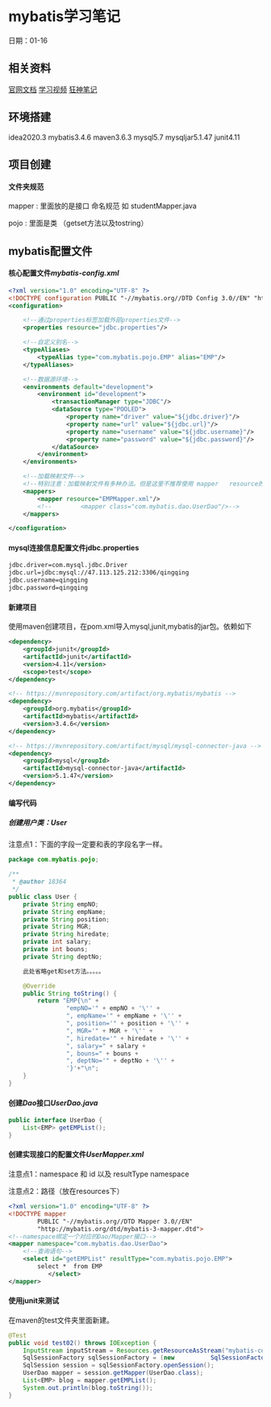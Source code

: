 # mybatis学习笔记

日期：01-16

## 相关资料

[官网文档](https://mybatis.org/mybatis-3/zh/getting-started.html)		[学习视频](http://www.bilibili.com/video/BV1NE411Q7Nx?p=1&share_medium=android&share_source=copy_link&bbid=XZ62ADC6CF1D4A2DC2ACC7D3209A2FB5B74FE&ts=1610768899453)		[狂神笔记](https://www.kuangstudy.com/bbs/1337710857777336322)



## 环境搭建

idea2020.3		mybatis3.4.6		maven3.6.3		mysql5.7	mysqljar5.1.47	junit4.11



## 项目创建

#### 文件夹规范

mapper : 里面放的是接口		命名规范  如 studentMapper.java

pojo : 里面是类 （getset方法以及tostring）



## mybatis配置文件



#### 核心配置文件*mybatis-config.xml*

```xml
<?xml version="1.0" encoding="UTF-8" ?>
<!DOCTYPE configuration PUBLIC "-//mybatis.org//DTD Config 3.0//EN" "http://mybatis.org/dtd/mybatis-3-config.dtd">
<configuration>

    <!--通过properties标签加载外部properties文件-->
    <properties resource="jdbc.properties"/>

    <!--自定义别名-->
    <typeAliases>
        <typeAlias type="com.mybatis.pojo.EMP" alias="EMP"/>
    </typeAliases>

    <!--数据源环境-->
    <environments default="development">
        <environment id="development">
            <transactionManager type="JDBC"/>
            <dataSource type="POOLED">
                <property name="driver" value="${jdbc.driver}"/>
                <property name="url" value="${jdbc.url}"/>
                <property name="username" value="${jdbc.username}"/>
                <property name="password" value="${jdbc.password}"/>
            </dataSource>
        </environment>
    </environments>

    <!--加载映射文件-->
    <!--特别注意：加载映射文件有多种办法。但是这里不推荐使用 mapper	resource的办法来加载这个。-->
    <mappers>
        <mapper resource="EMPMapper.xml"/>
        <!--        <mapper class="com.mybatis.dao.UserDao"/>-->
    </mappers>

</configuration>
```

#### mysql连接信息配置文件jdbc.properties

```xml
jdbc.driver=com.mysql.jdbc.Driver
jdbc.url=jdbc:mysql://47.113.125.212:3306/qingqing
jdbc.username=qingqing
jdbc.password=qingqing
```

#### 新建项目

使用maven创建项目，在pom.xml导入mysql,junit,mybatis的jar包。依赖如下

```xml
<dependency>
    <groupId>junit</groupId>
    <artifactId>junit</artifactId>
    <version>4.11</version>
    <scope>test</scope>
</dependency>

<!-- https://mvnrepository.com/artifact/org.mybatis/mybatis -->
<dependency>
    <groupId>org.mybatis</groupId>
    <artifactId>mybatis</artifactId>
    <version>3.4.6</version>
</dependency>

<!-- https://mvnrepository.com/artifact/mysql/mysql-connector-java -->
<dependency>
    <groupId>mysql</groupId>
    <artifactId>mysql-connector-java</artifactId>
    <version>5.1.47</version>
</dependency>
```

#### 编写代码

##### 创建用户类：User

注意点1：下面的字段一定要和表的字段名字一样。

```java
package com.mybatis.pojo;

/**
 * @author 18364
 */
public class User {
    private String empNO;
    private String empName;
    private String position;
    private String MGR;
    private String hiredate;
    private int salary;
    private int bouns;
    private String deptNo;

    此处省略get和set方法。。。。。

    @Override
    public String toString() {
        return "EMP{\n" +
                "empNO='" + empNO + '\'' +
                ", empName='" + empName + '\'' +
                ", position='" + position + '\'' +
                ", MGR='" + MGR + '\'' +
                ", hiredate='" + hiredate + '\'' +
                ", salary=" + salary +
                ", bouns=" + bouns +
                ", deptNo='" + deptNo + '\'' +
                '}'+"\n";
    }
}
```

#### 创建*Dao*接口*UserDao.java*

```java
public interface UserDao {
    List<EMP> getEMPList();
}
```

#### 创建实现接口的配置文件*UserMapper.xml*

注意点1：namespace	和	id	以及	resultType	namespace

注意点2：路径（放在resources下）

```xml
<?xml version="1.0" encoding="UTF-8" ?>
<!DOCTYPE mapper
        PUBLIC "-//mybatis.org//DTD Mapper 3.0//EN"
        "http://mybatis.org/dtd/mybatis-3-mapper.dtd">
<!--namespace绑定一个对应的Dao/Mapper接口-->
<mapper namespace="com.mybatis.dao.UserDao">
    <!--查询语句-->
    <select id="getEMPList" resultType="com.mybatis.pojo.EMP">
        select *  from EMP
           </select>
</mapper>
```

#### 使用junit来测试

在maven的test文件夹里面新建。

```java
@Test
public void test02() throws IOException {
    InputStream inputStream = Resources.getResourceAsStream("mybatis-config.xml");
    SqlSessionFactory sqlSessionFactory = (new 			SqlSessionFactoryBuilder()).build(inputStream);
    SqlSession session = sqlSessionFactory.openSession();
    UserDao mapper = session.getMapper(UserDao.class);
    List<EMP> blog = mapper.getEMPList();
    System.out.println(blog.toString());
}
```

